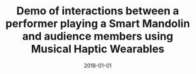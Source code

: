 ---
type: "paper_2018"
title: "Demo of interactions between a performer playing a Smart Mandolin and audience members using Musical Haptic Wearables"
authors: Turchet, L., Barthet, M.
date: 2018-01-01
published_in: "Proc. of the New Interfaces for Musical Expression (NIME)"
download_link: "http://www.nime.org/proceedings/2018/nime2018_paper0019.pdf"
---